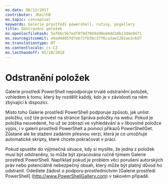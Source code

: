 ```yaml
---
ms.date: 06/12/2017
contributor: JKeithB
ms.topic: conceptual
keywords: Galerie prostředí powershell, rutiny, psgallery
title: Odstranění položek
ms.openlocfilehash: 5af66c5b7edf8f0d7049a98ed4dd10b13d4e9471
ms.sourcegitcommit: e9ad4d85fd7eb72fb5bc37f6ca3ae1282ae3c6d7
ms.translationtype: MT
ms.contentlocale: cs-CZ
ms.lasthandoff: 05/10/2018
---
```

# <a name="deleting-items"></a>Odstranění položek

Galerie prostředí PowerShell nepodporuje trvalé odstranění položek, vzhledem k tomu, který by rozdělit každý, kdo je v závislosti na něm zbývající k dispozici.

Místo toho Galerie prostředí PowerShell podporuje způsob, jak unlist položku, což lze provést na stránce Správa položky na webu.
Pokud je položka neuvedené, ho už se zobrazí ve vyhledávání a v libovolné položce výpis, i v galerii prostředí PowerShell a pomocí příkazů PowerShellGet.
Zůstane ale ke stažení zadáním přesnou verzi, která je co umožňuje automatické skripty, které chcete pokračovat v práci.

Pokud spustíte do výjimečná situace, kdy si myslíte, že jedna z položek musí být odstraněny, to může být zpracována ručně týmem Galerie prostředí PowerShell.
Například pokud je problém věci porušení autorských práv nebo potenciálně nebezpečný obsah, který může být platný důvod ho odstranit.
Odešlete žádost o podporu prostřednictvím [Galerie prostředí PowerShell] (http://www.PowerShellGallery.com) v takovém případě.